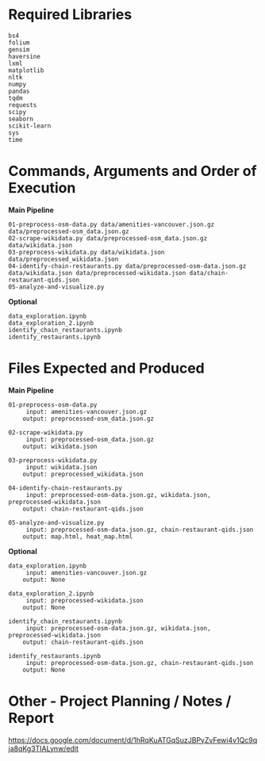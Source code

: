 # Required Libraries
    bs4
    folium
    gensim
    haversine
    lxml
    matplotlib
    nltk 
    numpy
    pandas
    tqdm
    requests
    scipy
    seaborn
    scikit-learn
    sys
    time

# Commands, Arguments and Order of Execution
**Main Pipeline**

    01-preprocess-osm-data.py data/amenities-vancouver.json.gz data/preprocessed-osm_data.json.gz
    02-scrape-wikidata.py data/preprocessed-osm_data.json.gz data/wikidata.json
    03-preprocess-wikidata.py data/wikidata.json data/preprocessed_wikidata.json
    04-identify-chain-restaurants.py data/preprocessed-osm-data.json.gz data/wikidata.json data/preprocessed-wikidata.json data/chain-restaurant-qids.json
    05-analyze-and-visualize.py 

**Optional**

    data_exploration.ipynb
    data_exploration_2.ipynb 
    identify_chain_restaurants.ipynb
    identify_restaurants.ipynb

# Files Expected and Produced
**Main Pipeline**

    01-preprocess-osm-data.py
         input: amenities-vancouver.json.gz
        output: preprocessed-osm_data.json.gz

    02-scrape-wikidata.py
         input: preprocessed-osm_data.json.gz
        output: wikidata.json

    03-preprocess-wikidata.py 
         input: wikidata.json 
        output: preprocessed_wikidata.json

    04-identify-chain-restaurants.py 
         input: preprocessed-osm-data.json.gz, wikidata.json, preprocessed-wikidata.json
        output: chain-restaurant-qids.json

    05-analyze-and-visualize.py
         input: preprocessed-osm-data.json.gz, chain-restaurant-qids.json
        output: map.html, heat_map.html

**Optional**

    data_exploration.ipynb
         input: amenities-vancouver.json.gz
        output: None

    data_exploration_2.ipynb 
         input: preprocessed-wikidata.json
        output: None

    identify_chain_restaurants.ipynb
         input: preprocessed-osm-data.json.gz, wikidata.json, preprocessed-wikidata.json
        output: chain-restaurant-qids.json

    identify_restaurants.ipynb
         input: preprocessed-osm-data.json.gz, chain-restaurant-qids.json
        output: None

# Other - Project Planning / Notes / Report 
https://docs.google.com/document/d/1hRqKuATGqSuzJBPyZvFewi4v1Qc9qja8qKg3TIALynw/edit
    


    